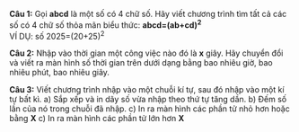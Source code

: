 **Câu 1:** Gọi **abcd** là một số có 4 chữ số. Hãy viết chương trình tìm tất cả các số có 4 chữ số thỏa mãn biểu thức: **abcd=(ab+cd)<sup>2</sup>**<br />
VÍ DỤ: số 2025=(20+25)<sup>2</sup>

**Câu 2:** Nhập vào thời gian một công việc nào đó là **x** giây. Hãy chuyển đổi và viết ra màn hình số thời gian trên dưới dạng bằng bao nhiêu giờ, bao nhiêu phút, bao nhiêu giây.

**Câu 3:** Viết chương trình nhập vào một chuỗi kí tự, sau đó nhập vào một kí tự bất kì.
           a) Sắp xếp và in dãy số vừa nhập theo thứ tự tăng dần.
           b) Đếm số lần của nó trong chuỗi đã nhập.
           c) In ra màn hình các phần tử nhỏ hơn hoặc bằng **X**
           c) In ra màn hình các phần tử lớn hơn **X**

